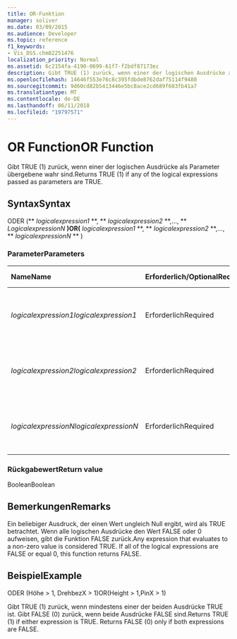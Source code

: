 ```yaml
---
title: OR-Funktion
manager: soliver
ms.date: 03/09/2015
ms.audience: Developer
ms.topic: reference
f1_keywords:
- Vis_DSS.chm82251476
localization_priority: Normal
ms.assetid: 6c2154fa-4190-0699-61f7-f2bdf87173ec
description: Gibt TRUE (1) zurück, wenn einer der logischen Ausdrücke als Parameter übergebene wahr sind.
ms.openlocfilehash: 14646f553e76c8c395fdbde8762daf75114f9480
ms.sourcegitcommit: 9d60cd82b5413446e5bc8ace2cd689f683fb41a7
ms.translationtype: MT
ms.contentlocale: de-DE
ms.lasthandoff: 06/11/2018
ms.locfileid: "19797571"
---
```

# <a name="or-function"></a><span data-ttu-id="dd612-103">OR Function</span><span class="sxs-lookup"><span data-stu-id="dd612-103">OR Function</span></span>

<span data-ttu-id="dd612-104">Gibt TRUE (1) zurück, wenn einer der logischen Ausdrücke als Parameter übergebene wahr sind.</span><span class="sxs-lookup"><span data-stu-id="dd612-104">Returns TRUE (1) if any of the logical expressions passed as parameters are TRUE.</span></span>
  
## <a name="syntax"></a><span data-ttu-id="dd612-105">Syntax</span><span class="sxs-lookup"><span data-stu-id="dd612-105">Syntax</span></span>

<span data-ttu-id="dd612-106">ODER (** *logicalexpression1* **, ** *logicalexpression2* **,..., ** *LogicalexpressionN* **)</span><span class="sxs-lookup"><span data-stu-id="dd612-106">OR(** *logicalexpression1* **, ** *logicalexpression2* **,..., ** *logicalexpressionN* ** )</span></span> 
  
### <a name="parameters"></a><span data-ttu-id="dd612-107">Parameter</span><span class="sxs-lookup"><span data-stu-id="dd612-107">Parameters</span></span>

|<span data-ttu-id="dd612-108">**Name**</span><span class="sxs-lookup"><span data-stu-id="dd612-108">**Name**</span></span>|<span data-ttu-id="dd612-109">**Erforderlich/Optional**</span><span class="sxs-lookup"><span data-stu-id="dd612-109">**Required/Optional**</span></span>|<span data-ttu-id="dd612-110">**Datentyp**</span><span class="sxs-lookup"><span data-stu-id="dd612-110">**Data Type**</span></span>|<span data-ttu-id="dd612-111">**Beschreibung**</span><span class="sxs-lookup"><span data-stu-id="dd612-111">**Description**</span></span>|
|:-----|:-----|:-----|:-----|
| <span data-ttu-id="dd612-112">_logicalexpression1_</span><span class="sxs-lookup"><span data-stu-id="dd612-112">_logicalexpression1_</span></span> <br/> |<span data-ttu-id="dd612-113">Erforderlich</span><span class="sxs-lookup"><span data-stu-id="dd612-113">Required</span></span>  <br/> |<span data-ttu-id="dd612-114">**String**</span><span class="sxs-lookup"><span data-stu-id="dd612-114">**String**</span></span> <br/> |<span data-ttu-id="dd612-115">Der erste Ausdruck, dessen Wahrheit ausgewertet werden soll.</span><span class="sxs-lookup"><span data-stu-id="dd612-115">The first expression whose truth you want to evaluate.</span></span>  <br/> |
| <span data-ttu-id="dd612-116">_logicalexpression2_</span><span class="sxs-lookup"><span data-stu-id="dd612-116">_logicalexpression2_</span></span> <br/> |<span data-ttu-id="dd612-117">Erforderlich</span><span class="sxs-lookup"><span data-stu-id="dd612-117">Required</span></span>  <br/> |<span data-ttu-id="dd612-118">**String**</span><span class="sxs-lookup"><span data-stu-id="dd612-118">**String**</span></span> <br/> |<span data-ttu-id="dd612-119">Der zweite Ausdruck, dessen Wahrheit ausgewertet werden soll.</span><span class="sxs-lookup"><span data-stu-id="dd612-119">The second expression whose truth you want to evaluate.</span></span>  <br/> |
| <span data-ttu-id="dd612-120">_logicalexpressionN_</span><span class="sxs-lookup"><span data-stu-id="dd612-120">_logicalexpressionN_</span></span> <br/> |<span data-ttu-id="dd612-121">Erforderlich</span><span class="sxs-lookup"><span data-stu-id="dd612-121">Required</span></span>  <br/> |<span data-ttu-id="dd612-122">**String**</span><span class="sxs-lookup"><span data-stu-id="dd612-122">**String**</span></span> <br/> |<span data-ttu-id="dd612-123">Der n-te Ausdruck, dessen Wahrheit ausgewertet werden soll.</span><span class="sxs-lookup"><span data-stu-id="dd612-123">The Nth expression whose truth you want to evaluate.</span></span>  <br/> |
   
### <a name="return-value"></a><span data-ttu-id="dd612-124">Rückgabewert</span><span class="sxs-lookup"><span data-stu-id="dd612-124">Return value</span></span>

<span data-ttu-id="dd612-125">Boolean</span><span class="sxs-lookup"><span data-stu-id="dd612-125">Boolean</span></span>
  
## <a name="remarks"></a><span data-ttu-id="dd612-126">Bemerkungen</span><span class="sxs-lookup"><span data-stu-id="dd612-126">Remarks</span></span>

<span data-ttu-id="dd612-p101">Ein beliebiger Ausdruck, der einen Wert ungleich Null ergibt, wird als TRUE betrachtet. Wenn alle logischen Ausdrücke den Wert FALSE oder 0 aufweisen, gibt die Funktion FALSE zurück.</span><span class="sxs-lookup"><span data-stu-id="dd612-p101">Any expression that evaluates to a non-zero value is considered TRUE. If all of the logical expressions are FALSE or equal 0, this function returns FALSE.</span></span> 
  
## <a name="example"></a><span data-ttu-id="dd612-129">Beispiel</span><span class="sxs-lookup"><span data-stu-id="dd612-129">Example</span></span>

<span data-ttu-id="dd612-130">ODER (Höhe \> 1, DrehbezX \> 1)</span><span class="sxs-lookup"><span data-stu-id="dd612-130">OR(Height \> 1,PinX \> 1)</span></span> 
  
<span data-ttu-id="dd612-p102">Gibt TRUE (1) zurück, wenn mindestens einer der beiden Ausdrücke TRUE ist. Gibt FALSE (0) zurück, wenn beide Ausdrücke FALSE sind.</span><span class="sxs-lookup"><span data-stu-id="dd612-p102">Returns TRUE (1) if either expression is TRUE. Returns FALSE (0) only if both expressions are FALSE.</span></span> 
  

